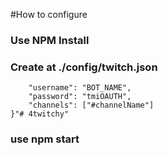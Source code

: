 #How to configure

### Use NPM Install

### Create at ./config/twitch.json
```json{
    "username": "BOT_NAME",
    "password": "tmiOAUTH",
    "channels": ["#channelName"]
}"# 4twitchy" 
```
### use npm start